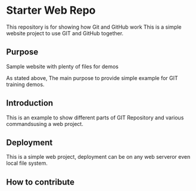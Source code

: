 # Starter Web Repo

This repository is for showing how Git and GitHub work
This is a simple website project to use GIT and GitHub together.

## Purpose

Sample website with plenty of files for demos

As stated above, The main purpose to provide simple example for GIT training demos.

## Introduction

This is an example to show different parts of GIT Repository and various commandsusing a web project.

## Deployment 

This is a simple web project, deployment can be on any web serveror even local file system.

## How to contribute
